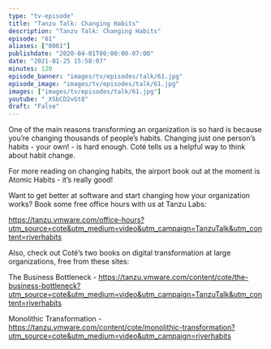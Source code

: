 ```yaml
---
type: "tv-episode"
title: "Tanzu Talk: Changing Habits"
description: "Tanzu Talk: Changing Habits"
episode: "61"
aliases: ["0061"]
publishdate: "2020-04-01T00:00:00-07:00"
date: "2021-01-25 15:58:07"
minutes: 120
episode_banner: "images/tv/episodes/talk/61.jpg"
episode_image: "images/tv/episodes/talk/61.jpg"
images: ["images/tv/episodes/talk/61.jpg"]
youtube: "_XSbCD2vGt8"
draft: "False"
---
```


One of the main reasons transforming an organization is so hard is because you’re changing thousands of people’s habits. Changing just one person’s habits - your own! - is hard enough. Coté tells us a helpful way to think about habit change.

For more reading on changing habits, the airport book out at the moment is Atomic Habits - it’s really good!

Want to get better at software and start changing how your organization works? Book some free office hours with us at Tanzu Labs:

https://tanzu.vmware.com/office-hours?utm_source=cote&utm_medium=video&utm_campaign=TanzuTalk&utm_content=riverhabits

Also, check out Coté’s two books on digital transformation at large organizations, free from these sites:

The Business Bottleneck - https://tanzu.vmware.com/content/cote/the-business-bottleneck?utm_source=cote&utm_medium=video&utm_campaign=TanzuTalk&utm_content=riverhabits

Monolithic Transformation - https://tanzu.vmware.com/content/cote/monolithic-transformation?utm_source=cote&utm_medium=video&utm_campaign=riverhabits